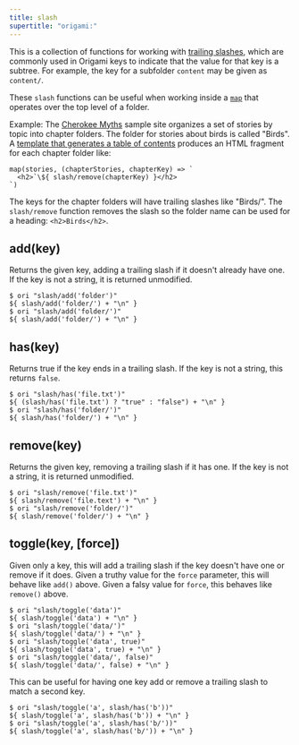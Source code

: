 ```yaml
---
title: slash
supertitle: "origami:"
---
```


This is a collection of functions for working with [trailing slashes](/async-tree/interface.html#trailing-slash-convention), which are commonly used in Origami keys to indicate that the value for that key is a subtree. For example, the key for a subfolder `content` may be given as `content/`.

These `slash` functions can be useful when working inside a [`map`](/builtins/tree/map.html) that operates over the top level of a folder.

Example: The [Cherokee Myths](https://cherokee-myths.netlify.app/) sample site organizes a set of stories by topic into chapter folders. The folder for stories about birds is called "Birds". A [template that generates a table of contents](https://github.com/WebOrigami/cherokee-myths/blob/main/src/toc.ori) produces an HTML fragment for each chapter folder like:

```
map(stories, (chapterStories, chapterKey) => `
  <h2>`\${ slash/remove(chapterKey) }</h2>
`)
```

The keys for the chapter folders will have trailing slashes like "Birds/". The `slash/remove` function removes the slash so the folder name can be used for a heading: `<h2>Birds</h2>`.

## add(key)

Returns the given key, adding a trailing slash if it doesn't already have one. If the key is not a string, it is returned unmodified.

```console
$ ori "slash/add('folder')"
${ slash/add('folder/') + "\n" }
$ ori "slash/add('folder/')"
${ slash/add('folder/') + "\n" }
```

## has(key)

Returns true if the key ends in a trailing slash. If the key is not a string, this returns `false`.

```console
$ ori "slash/has('file.txt')"
${ (slash/has('file.txt') ? "true" : "false") + "\n" }
$ ori "slash/has('folder/')"
${ slash/has('folder/') + "\n" }
```

## remove(key)

Returns the given key, removing a trailing slash if it has one. If the key is not a string, it is returned unmodified.

```console
$ ori "slash/remove('file.txt')"
${ slash/remove('file.text') + "\n" }
$ ori "slash/remove('folder/')"
${ slash/remove('folder/') + "\n" }
```

## toggle(key, [force])

Given only a key, this will add a trailing slash if the key doesn't have one or remove if it does. Given a truthy value for the `force` parameter, this will behave like `add()` above. Given a falsy value for `force`, this behaves like `remove()` above.

```console
$ ori "slash/toggle('data')"
${ slash/toggle('data') + "\n" }
$ ori "slash/toggle('data/')"
${ slash/toggle('data/') + "\n" }
$ ori "slash/toggle('data', true)"
${ slash/toggle('data', true) + "\n" }
$ ori "slash/toggle('data/', false)"
${ slash/toggle('data/', false) + "\n" }
```

This can be useful for having one key add or remove a trailing slash to match a second key.

```console
$ ori "slash/toggle('a', slash/has('b'))"
${ slash/toggle('a', slash/has('b')) + "\n" }
$ ori "slash/toggle('a', slash/has('b/'))"
${ slash/toggle('a', slash/has('b/')) + "\n" }
```
